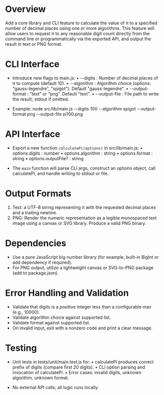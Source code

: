 # Overview

Add a core library and CLI feature to calculate the value of π to a specified number of decimal places using one or more algorithms. This feature will allow users to request π to any reasonable digit count directly from the command line or programmatically via the exported API, and output the result in text or PNG format.

# CLI Interface

- Introduce new flags to main.js:
  • --digits <number>   : Number of decimal places of π to compute (default 10).
  • --algorithm <name>  : Algorithm choice (options: "gauss-legendre", "spigot"). Default "gauss-legendre".
  • --output-format <type> : "text" or "png". Default "text".
  • --output-file <path> : File path to write the result; stdout if omitted.

- Example: node src/lib/main.js --digits 100 --algorithm spigot --output-format png --output-file pi100.png

# API Interface

- Export a new function `calculatePi(options)` in src/lib/main.js:
  • options.digits      : number
  • options.algorithm   : string
  • options.format      : string
  • options.outputFile? : string

- The `main` function will parse CLI args, construct an options object, call calculatePi, and handle writing to stdout or file.

# Output Formats

1. Text: a UTF-8 string representing π with the requested decimal places and a trailing newline.
2. PNG: Render the numeric representation as a legible monospaced text image using a canvas or SVG library. Produce a valid PNG binary.

# Dependencies

- Use a pure JavaScript big number library (for example, built-in BigInt or add dependency if required).
- For PNG output, utilize a lightweight canvas or SVG-to-PNG package (add to package.json).

# Error Handling and Validation

- Validate that digits is a positive integer less than a configurable max (e.g., 10000).
- Validate algorithm choice against supported list.
- Validate format against supported list.
- On invalid input, exit with a nonzero code and print a clear message.

# Testing

- Unit tests in tests/unit/main.test.js for:
  • calculatePi produces correct prefix of digits (compare first 20 digits).
  • CLI option parsing and invocation of calculatePi.
  • Error cases: invalid digits, unknown algorithm, unknown format.

- No external API calls; all logic runs locally.

